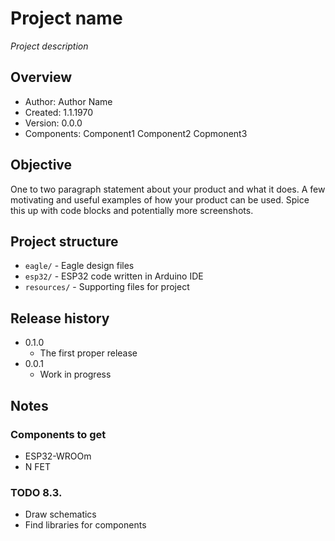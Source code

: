 # Project name

*Project description*

## Overview

- Author: Author Name
- Created: 1.1.1970
- Version: 0.0.0
- Components: Component1 Component2 Copmonent3

## Objective

One to two paragraph statement about your product and what it does. A few motivating and useful examples of how your product can be used. Spice this up with code blocks and potentially more screenshots.

## Project structure

- `eagle/` - Eagle design files
- `esp32/` - ESP32 code written in Arduino IDE
- `resources/` - Supporting files for project

## Release history

* 0.1.0
    * The first proper release
* 0.0.1
    * Work in progress


## Notes

### Components to get

* ESP32-WROOm
* N FET

### TODO 8.3.

* Draw schematics
* Find libraries for components


 



